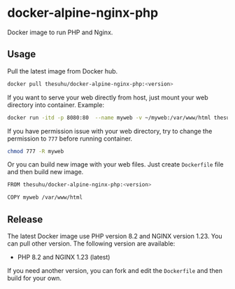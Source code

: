 # docker-alpine-nginx-php

Docker image to run PHP and Nginx.

## Usage

Pull the latest image from Docker hub.

```sh
docker pull thesuhu/docker-alpine-nginx-php:<version>
```

If you want to serve your web directly from host, just mount your web directory into container. Example:

```sh
docker run -itd -p 8080:80  --name myweb -v ~/myweb:/var/www/html thesuhu/docker-alpine-nginx-php:<version>
```

If you have permission issue with your web directory, try to change the permission to `777` before running container.

```sh
chmod 777 -R myweb
```

Or you can build new image with your web files. Just create `Dockerfile` file and then build new image.

```sh
FROM thesuhu/docker-alpine-nginx-php:<version>

COPY myweb /var/www/html
```

## Release

The latest Docker image use PHP version 8.2 and NGINX version 1.23. You can pull other version. The following version are available:

- PHP 8.2 and NGINX 1.23 (latest)

If you need another version, you can fork and edit the `Dockerfile` and then build for your own.
